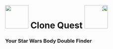 # <img src="https://slackmojis.com/emojis/30922-vader_point/download" style="width: 75px;"/> Clone Quest <img src="https://slackmojis.com/emojis/30922-vader_point/download" style="transform: scaleX(-1); width: 75px;"/>
### Your Star Wars Body Double Finder